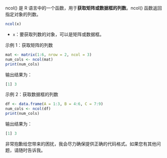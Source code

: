 ncol() 是 R 语言中的一个函数，用于**获取矩阵或数据框的列数**。ncol() 函数返回指定对象的列数。
```R
ncol(x)
```
- `x`：要获取列数的对象，可以是矩阵或数据框。

示例 1：获取矩阵的列数
```R
mat <- matrix(1:6, nrow = 2, ncol = 3)
num_cols <- ncol(mat)
print(num_cols)
```
输出结果为：
```R
[1] 3
```

示例 2：获取数据框的列数
```R
df <- data.frame(A = 1:3, B = 4:6, C = 7:9)
num_cols <- ncol(df)
print(num_cols)
```
输出结果为：
```R
[1] 3
```

非常抱歉给您带来的困扰，我会尽力确保提供正确的代码格式。如果您有其他问题，请随时告诉我。